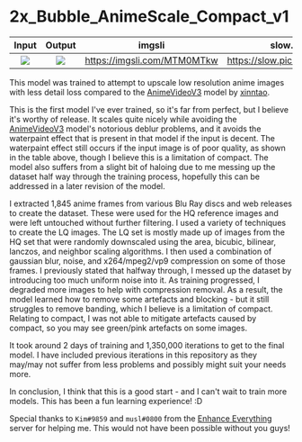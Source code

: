 # 2x_Bubble_AnimeScale_Compact_v1

| Input | Output | imgsli | slow.pics |
:-------------------------:|:-------------------------:|:-------------------------:|:-------------------------:|
![](http://bubblemint.cumz.one/2Novf7f.png)  |  ![](http://bubblemint.cumz.one/3E3s1Up.png) | https://imgsli.com/MTM0MTkw | https://slow.pics/c/Y0AaOa3e

This model was trained to attempt to upscale low resolution anime images with less detail loss compared to the [AnimeVideoV3](https://github.com/xinntao/Real-ESRGAN/blob/master/docs/anime_video_model.md) model by [xinntao](https://github.com/xinntao/).

This is the first model I've ever trained, so it's far from perfect, but I believe it's worthy of release. It scales quite nicely while avoiding the [AnimeVideoV3](https://github.com/xinntao/Real-ESRGAN/blob/master/docs/anime_video_model.md) model's notorious deblur problems, and it avoids the waterpaint effect that is present in that model if the input is decent. The waterpaint effect still occurs if the input image is of poor quality, as shown in the table above, though I believe this is a limitation of compact. The model also suffers from a slight bit of haloing due to me messing up the dataset half way through the training process, hopefully this can be addressed in a later revision of the model.

I extracted 1,845 anime frames from various Blu Ray discs and web releases to create the dataset. These were used for the HQ reference images and were left untouched without further filtering. I used a variety of techniques to create the LQ images. The LQ set is mostly made up of images from the HQ set that were randomly downscaled using the area, bicubic, bilinear, lanczos, and neighbor scaling algorithms. I then used a combination of gaussian blur, noise, and x264/mpeg2/vp9 compression on some of those frames. I previously stated that halfway through, I messed up the dataset by introducing too much uniform noise into it. As training progressed, I degraded more images to help with compression removal. As a result, the model learned how to remove some artefacts and blocking - but it still struggles to remove banding, which I believe is a limitation of compact. Relating to compact, I was not able to mitigate artefacts caused by compact, so you may see green/pink artefacts on some images.

It took around 2 days of training and 1,350,000 iterations to get to the final model. I have included previous iterations in this repository as they may/may not suffer from less problems and possibly might suit your needs more.

In conclusion, I think that this is a good start - and I can't wait to train more models. This has been a fun learning experience! :D

Special thanks to `Kim#9859` and `musl#0800` from the [Enhance Everything](https://discord.gg/cpAUpDK) server for helping me. This would not have been possible without you guys!
